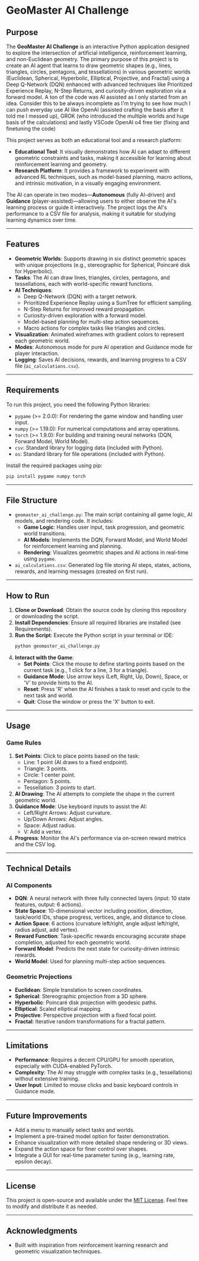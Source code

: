 # GeoMaster AI Challenge

## Purpose
The **GeoMaster AI Challenge** is an interactive Python application designed to explore the intersection of artificial intelligence, reinforcement learning, and non-Euclidean geometry. The primary purpose of this project is to create an AI agent that learns to draw geometric shapes (e.g., lines, triangles, circles, pentagons, and tessellations) in various geometric worlds (Euclidean, Spherical, Hyperbolic, Elliptical, Projective, and Fractal) using a Deep Q-Network (DQN) enhanced with advanced techniques like Prioritized Experience Replay, N-Step Returns, and curiosity-driven exploration via a forward model. A ton of the code was AI assisted as I only started from an idea. Consider this to be always incomplete as I'm trying to see how much I can push everyday use AI like OpenAI (assisted crafting the basis after it told me I messed up), GROK (who introduced the multiple worlds and huge basis of the calculations) and lastly VSCode OpenAI o4 free tier (fixing and finetuning the code)

This project serves as both an educational tool and a research platform:
- **Educational Tool**: It visually demonstrates how AI can adapt to different geometric constraints and tasks, making it accessible for learning about reinforcement learning and geometry.
- **Research Platform**: It provides a framework to experiment with advanced RL techniques, such as model-based planning, macro actions, and intrinsic motivation, in a visually engaging environment.

The AI can operate in two modes—**Autonomous** (fully AI-driven) and **Guidance** (player-assisted)—allowing users to either observe the AI's learning process or guide it interactively. The project logs the AI's performance to a CSV file for analysis, making it suitable for studying learning dynamics over time.

---

## Features
- **Geometric Worlds**: Supports drawing in six distinct geometric spaces with unique projections (e.g., stereographic for Spherical, Poincaré disk for Hyperbolic).
- **Tasks**: The AI can draw lines, triangles, circles, pentagons, and tessellations, each with world-specific reward functions.
- **AI Techniques**:
  - Deep Q-Network (DQN) with a target network.
  - Prioritized Experience Replay using a SumTree for efficient sampling.
  - N-Step Returns for improved reward propagation.
  - Curiosity-driven exploration with a forward model.
  - Model-based planning for multi-step action sequences.
  - Macro actions for complex tasks like triangles and circles.
- **Visualization**: Animated wireframes with gradient colors to represent each geometric world.
- **Modes**: Autonomous mode for pure AI operation and Guidance mode for player interaction.
- **Logging**: Saves AI decisions, rewards, and learning progress to a CSV file (`ai_calculations.csv`).

---

## Requirements
To run this project, you need the following Python libraries:
- `pygame` (>= 2.0.0): For rendering the game window and handling user input.
- `numpy` (>= 1.19.0): For numerical computations and array operations.
- `torch` (>= 1.9.0): For building and training neural networks (DQN, Forward Model, World Model).
- `csv`: Standard library for logging data (included with Python).
- `os`: Standard library for file operations (included with Python).

Install the required packages using pip:
```bash
pip install pygame numpy torch
```

---

## File Structure
- `geomaster_ai_challenge.py`: The main script containing all game logic, AI models, and rendering code. It includes:
  - **Game Logic**: Handles user input, task progression, and geometric world transitions.
  - **AI Models**: Implements the DQN, Forward Model, and World Model for reinforcement learning and planning.
  - **Rendering**: Visualizes geometric shapes and AI actions in real-time using `pygame`.
- `ai_calculations.csv`: Generated log file storing AI steps, states, actions, rewards, and learning messages (created on first run).

---

## How to Run
1. **Clone or Download**: Obtain the source code by cloning this repository or downloading the script.
2. **Install Dependencies**: Ensure all required libraries are installed (see Requirements).
3. **Run the Script**: Execute the Python script in your terminal or IDE:
   ```bash
   python geomaster_ai_challenge.py
   ```
4. **Interact with the Game**:
   - **Set Points**: Click the mouse to define starting points based on the current task (e.g., 1 click for a line, 3 for a triangle).
   - **Guidance Mode**: Use arrow keys (Left, Right, Up, Down), Space, or 'V' to provide hints to the AI.
   - **Reset**: Press 'R' when the AI finishes a task to reset and cycle to the next task and world.
   - **Quit**: Close the window or press the 'X' button to exit.

---

## Usage
### Game Rules
1. **Set Points**: Click to place points based on the task:
   - Line: 1 point (AI draws to a fixed endpoint).
   - Triangle: 3 points.
   - Circle: 1 center point.
   - Pentagon: 5 points.
   - Tessellation: 3 points to start.
2. **AI Drawing**: The AI attempts to complete the shape in the current geometric world.
3. **Guidance Mode**: Use keyboard inputs to assist the AI:
   - Left/Right Arrows: Adjust curvature.
   - Up/Down Arrows: Adjust angles.
   - Space: Adjust radius.
   - V: Add a vertex.
4. **Progress**: Monitor the AI's performance via on-screen reward metrics and the CSV log.

---

## Technical Details
### AI Components
- **DQN**: A neural network with three fully connected layers (input: 10 state features, output: 6 actions).
- **State Space**: 10-dimensional vector including position, direction, task/world IDs, shape progress, vertices, angle, and distance to close.
- **Action Space**: 6 actions (curvature left/right, angle adjust left/right, radius adjust, add vertex).
- **Reward Function**: Task-specific rewards encouraging accurate shape completion, adjusted for each geometric world.
- **Forward Model**: Predicts the next state for curiosity-driven intrinsic rewards.
- **World Model**: Used for planning multi-step action sequences.

### Geometric Projections
- **Euclidean**: Simple translation to screen coordinates.
- **Spherical**: Stereographic projection from a 3D sphere.
- **Hyperbolic**: Poincaré disk projection with geodesic paths.
- **Elliptical**: Scaled elliptical mapping.
- **Projective**: Perspective projection with a fixed focal point.
- **Fractal**: Iterative random transformations for a fractal pattern.

---

## Limitations
- **Performance**: Requires a decent CPU/GPU for smooth operation, especially with CUDA-enabled PyTorch.
- **Complexity**: The AI may struggle with complex tasks (e.g., tessellations) without extensive training.
- **User Input**: Limited to mouse clicks and basic keyboard controls in Guidance mode.

---

## Future Improvements
- Add a menu to manually select tasks and worlds.
- Implement a pre-trained model option for faster demonstration.
- Enhance visualization with more detailed shape rendering or 3D views.
- Expand the action space for finer control over shapes.
- Integrate a GUI for real-time parameter tuning (e.g., learning rate, epsilon decay).

---

## License
This project is open-source and available under the [MIT License](LICENSE). Feel free to modify and distribute it as needed.

---

## Acknowledgments
- Built with inspiration from reinforcement learning research and geometric visualization techniques.